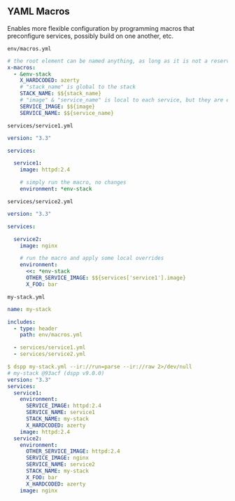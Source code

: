 
## YAML Macros

Enables more flexible configuration by programming macros that preconfigure services, possibly build on one another, etc.

`env/macros.yml`
```yaml
# the root element can be named anything, as long as it is not a reserved keyword in the Compose Spec
x-macros:
  - &env-stack
    X_HARDCODED: azerty
    # "stack_name" is global to the stack
    STACK_NAME: $${stack_name}
    # "image" & "service_name" is local to each service, but they are evaluated later
    SERVICE_IMAGE: $${image}
    SERVICE_NAME: $${service_name}
```

`services/service1.yml`
```yaml
version: "3.3"

services:

  service1:
    image: httpd:2.4

    # simply run the macro, no changes
    environment: *env-stack
```

`services/service2.yml`
```yaml
version: "3.3"

services:

  service2:
    image: nginx

    # run the macro and apply some local overrides
    environment:
      <<: *env-stack
      OTHER_SERVICE_IMAGE: $${services['service1'].image}
      X_FOO: bar
```

`my-stack.yml`
```yaml
name: my-stack

includes:
  - type: header
    path: env/macros.yml

  - services/service1.yml
  - services/service2.yml
```

```yaml
$ dspp my-stack.yml --ir://run=parse --ir://raw 2>/dev/null
# my-stack @93acf (dspp v9.0.0)
version: "3.3"
services:
  service1:
    environment:
      SERVICE_IMAGE: httpd:2.4
      SERVICE_NAME: service1
      STACK_NAME: my-stack
      X_HARDCODED: azerty
    image: httpd:2.4
  service2:
    environment:
      OTHER_SERVICE_IMAGE: httpd:2.4
      SERVICE_IMAGE: nginx
      SERVICE_NAME: service2
      STACK_NAME: my-stack
      X_FOO: bar
      X_HARDCODED: azerty
    image: nginx
```
